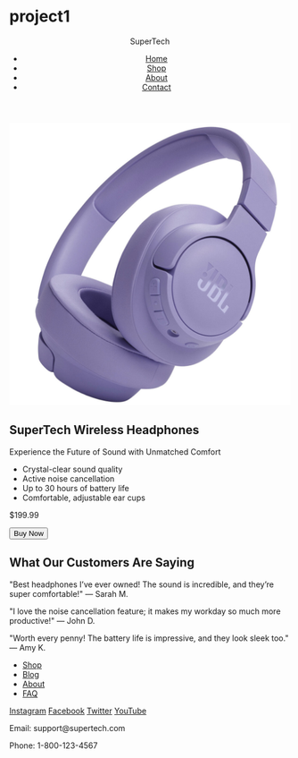 # project1
<html lang="en">
<head>
  <meta charset="UTF-8">
  <meta name="viewport" content="width=device-width, initial-scale=1.0">
  <title>SuperTech Wireless Headphones</title>
  <link rel="stylesheet" href="task1.css">
</head>
<body>

  <header class="header">
    <div class="logo">SuperTech</div>
    <nav>
      <ul>
        <li><a href="#">Home</a></li>
        <li><a href="#">Shop</a></li>
        <li><a href="#">About</a></li>
        <li><a href="#">Contact</a></li>
      </ul>
    </nav>
  </header>

  <section class="product-section">
    <div class="product-left">
      <img src="neha.jpg" alt="SuperTech Wireless Headphones" class="product-image">
    </div>
    <div class="product-right">
      <h1>SuperTech Wireless Headphones</h1>
      <p class="subtitle">Experience the Future of Sound with Unmatched Comfort</p>
      <ul class="features">
        <li>Crystal-clear sound quality</li>
        <li>Active noise cancellation</li>
        <li>Up to 30 hours of battery life</li>
        <li>Comfortable, adjustable ear cups</li>
      </ul>
      <p class="price">$199.99</p>
      <button class="cta-button">Buy Now</button>
    </div>
  </section>

  <section class="testimonials">
    <h2>What Our Customers Are Saying</h2>
    <p>"Best headphones I’ve ever owned! The sound is incredible, and they’re super comfortable!" — Sarah M.</p>
    <p>"I love the noise cancellation feature; it makes my workday so much more productive!" — John D.</p>
    <p>"Worth every penny! The battery life is impressive, and they look sleek too." — Amy K.</p>
  </section>

  <footer class="footer">
    <div class="footer-left">
      <ul>
        <li><a href="#">Shop</a></li>
        <li><a href="#">Blog</a></li>
        <li><a href="#">About</a></li>
        <li><a href="#">FAQ</a></li>
      </ul>
    </div>
    <div class="footer-middle">
      <a href="#">Instagram</a>
      <a href="#">Facebook</a>
      <a href="#">Twitter</a>
      <a href="#">YouTube</a>
    </div>
    <div class="footer-right">
      <p>Email: support@supertech.com</p>
      <p>Phone: 1-800-123-4567</p>
    </div>
  </footer>

</body>
</html>
